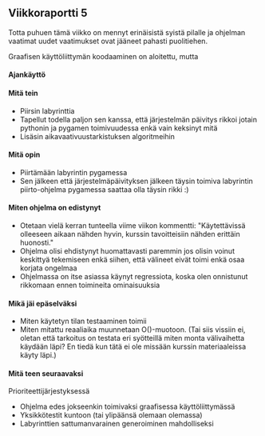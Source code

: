 ## Viikkoraportti 5
Totta puhuen tämä viikko on mennyt erinäisistä syistä pilalle ja ohjelman vaatimat uudet vaatimukset ovat jääneet pahasti puolitiehen.

Graafisen käyttöliittymän koodaaminen on aloitettu, mutta 

#### Ajankäyttö


#### Mitä tein
- Piirsin labyrinttia
- Tapellut todella paljon sen kanssa, että järjestelmän päivitys rikkoi jotain pythonin ja pygamen toimivuudessa enkä vain keksinyt mitä
- Lisäsin aikavaativuustarkistuksen algoritmeihin

#### Mitä opin
- Piirtämään labyrintin pygamessa
- Sen jälkeen että järjestelmäpäivityksen jälkeen täysin toimiva labyrintin piirto-ohjelma pygamessa saattaa olla täysin rikki :)

#### Miten ohjelma on edistynyt
- Otetaan vielä kerran tunteella viime viikon kommentti: "Käytettävissä olleeseen aikaan nähden hyvin, kurssin tavoitteisiin nähden erittäin huonosti."
- Ohjelma olisi ehdistynyt huomattavasti paremmin jos olisin voinut keskittyä tekemiseen enkä siihen, että välineet eivät toimi enkä osaa korjata ongelmaa
- Ohjelmassa on itse asiassa käynyt regressiota, koska olen onnistunut rikkomaan ennen toimineita ominaisuuksia

#### Mikä jäi epäselväksi
- Miten käytetyn tilan testaaminen toimii
- Miten mitattu reaaliaika muunnetaan O()-muotoon. (Tai siis vissiin ei, oletan että tarkoitus on testata eri syötteillä miten monta välivaihetta käydään läpi? En tiedä kun tätä ei ole missään kurssin materiaaleissa käyty läpi.)

#### Mitä teen seuraavaksi
Prioriteettijärjestyksessä
- Ohjelma edes jokseenkin toimivaksi graafisessa käyttöliittymässä
- Yksikkötestit kuntoon (tai ylipäänsä olemaan olemassa)
- Labyrinttien sattumanvarainen generoiminen mahdolliseksi